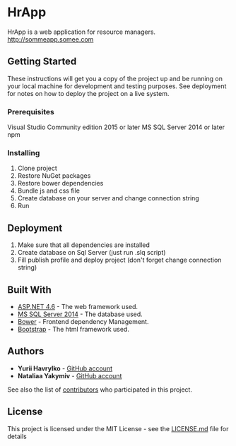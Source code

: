 # HrApp

HrApp is a web application for resource managers.
http://sommeapp.somee.com

## Getting Started

These instructions will get you a copy of the project up and be running on your local machine for development and testing purposes. See deployment for notes on how to deploy the project on a live system.

### Prerequisites

Visual Studio Community edition 2015 or later
MS SQL Server 2014 or later
npm

### Installing

1. Clone project
2. Restore NuGet packages
3. Restore bower dependencies
4. Bundle js and css file
5. Create database on your server and change connection string
6. Run


## Deployment

1. Make sure that all dependencies are installed
2. Create database on Sql Server (just run .slq script)
3. Fill publish profile and deploy project (don't forget change connection string)

## Built With

* [ASP.NET 4.6](https://www.asp.net/get-started) - The web framework used.
* [MS SQL Server 2014](https://www.microsoft.com/ru-ru/download/details.aspx?id=42299) - The database used.
* [Bower](https://bower.io/) - Frontend dependency Management.
* [Bootstrap](https://getbootstrap.com/) - The html framework used.

## Authors

* **Yurii Havrylko** - [GitHub account](https://github.com/YuraHavrylko)
* **Nataliaa Yakymiv** - [GitHub account](https://github.com/NataliaaYakymiv)

See also the list of [contributors](https://github.com/YuraHavrylko/HrApp/contributors) who participated in this project.

## License

This project is licensed under the MIT License - see the [LICENSE.md](LICENSE) file for details
